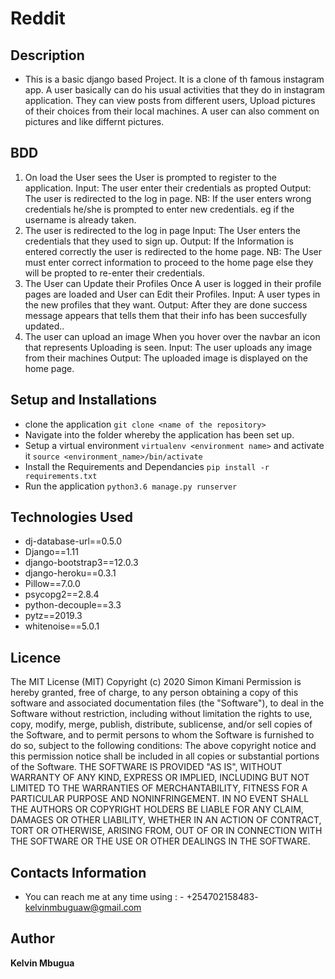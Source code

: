 # Reddit


## Description
- This is a basic django based Project. It is a clone of th famous instagram app. A user basically can do his usual activities that they do in instagram application. They can view posts from different users, Upload pictures of their choices from their local machines. A user can also comment on pictures and like differnt pictures.

## BDD
1. On load the User sees the User is prompted to register to the application.
   Input: The user enter their credentials as propted
   Output: The user is redirected to the log in page.
   NB: If the user enters wrong credentials he/she is prompted to enter new credentials. eg if the username is already taken.
2. The user is redirected to the log in page
   Input: The User enters the credentials that they used to sign up.
   Output: If the Information is entered correctly the user is redirected to the home page.
   NB: The User must enter correct information to proceed to the home page else they will be propted to re-enter their credentials.
3. The User can Update their Profiles
   Once A user is logged in their profile pages are loaded and User can Edit their Profiles.
   Input: A user types in the new profiles that they want.
   Output: After they are done success message appears that tells them that their info has been succesfully updated..
4. The user can upload an image
   When you hover over the navbar an icon that represents Uploading is seen.
   Input: The user uploads any image from their machines
   Output: The uploaded image is displayed on the home page.
## Setup and Installations
- clone the application `git clone <name of the repository>`
- Navigate into the folder whereby the application has been set up.
- Setup a virtual environment `virtualenv <environment name>` and activate it `source <environment_name>/bin/activate`
- Install the Requirements and Dependancies `pip install -r requirements.txt`
- Run the application `python3.6 manage.py runserver`
## Technologies Used
- dj-database-url==0.5.0
- Django==1.11
- django-bootstrap3==12.0.3
- django-heroku==0.3.1
- Pillow==7.0.0
- psycopg2==2.8.4
- python-decouple==3.3
- pytz==2019.3
- whitenoise==5.0.1
## Licence
The MIT License (MIT)
Copyright (c) 2020 Simon Kimani
Permission is hereby granted, free of charge, to any person obtaining a copy
of this software and associated documentation files (the "Software"), to deal
in the Software without restriction, including without limitation the rights
to use, copy, modify, merge, publish, distribute, sublicense, and/or sell
copies of the Software, and to permit persons to whom the Software is
furnished to do so, subject to the following conditions:
The above copyright notice and this permission notice shall be included in all
copies or substantial portions of the Software.
THE SOFTWARE IS PROVIDED "AS IS", WITHOUT WARRANTY OF ANY KIND, EXPRESS OR
IMPLIED, INCLUDING BUT NOT LIMITED TO THE WARRANTIES OF MERCHANTABILITY,
FITNESS FOR A PARTICULAR PURPOSE AND NONINFRINGEMENT. IN NO EVENT SHALL THE
AUTHORS OR COPYRIGHT HOLDERS BE LIABLE FOR ANY CLAIM, DAMAGES OR OTHER
LIABILITY, WHETHER IN AN ACTION OF CONTRACT, TORT OR OTHERWISE, ARISING FROM,
OUT OF OR IN CONNECTION WITH THE SOFTWARE OR THE USE OR OTHER DEALINGS IN THE
SOFTWARE.
## Contacts Information
- You can reach me at any time using : - +254702158483- kelvinmbuguaw@gmail.com
## Author
**Kelvin Mbugua**










